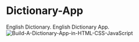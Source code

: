# Dictionary-App
English Dictionary. English Dictionary App.
![Build-A-Dictionary-App-in-HTML-CSS-JavaScript](https://user-images.githubusercontent.com/49005530/165718773-3e004e46-72c4-4ae9-b893-7c498420f09b.jpg)

